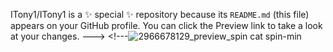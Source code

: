 


ITony1/ITony1 is a ✨ special ✨ repository because its `README.md` (this file) appears on your GitHub profile.
You can click the Preview link to take a look at your changes.
---> <!---![2966678129_preview_spin cat spin-min](https://github.com/user-attachments/assets/c4aa8292-504a-4cc1-a9b4-5da71638eb2f)
